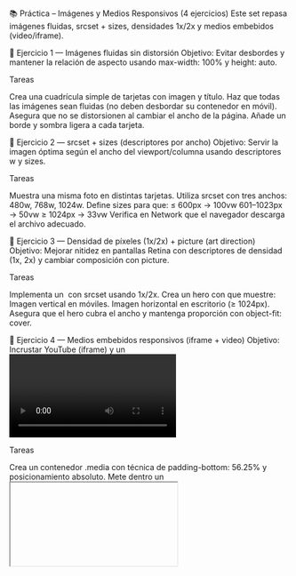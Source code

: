 📚 Práctica – Imágenes y Medios Responsivos (4 ejercicios)
Este set repasa imágenes fluidas, srcset + sizes, densidades 1x/2x y medios embebidos (video/iframe).

🧩 Ejercicio 1 — Imágenes fluidas sin distorsión
Objetivo: Evitar desbordes y mantener la relación de aspecto usando max-width: 100% y height: auto.

Tareas

Crea una cuadrícula simple de tarjetas con imagen y título.
Haz que todas las imágenes sean fluidas (no deben desbordar su contenedor en móvil).
Asegura que no se distorsionen al cambiar el ancho de la página.
Añade un borde y sombra ligera a cada tarjeta.


🧩 Ejercicio 2 — srcset + sizes (descriptores por ancho)
Objetivo: Servir la imagen óptima según el ancho del viewport/columna usando descriptores w y sizes.

Tareas

Muestra una misma foto en distintas tarjetas.
Utiliza srcset con tres anchos: 480w, 768w, 1024w.
Define sizes para que:
≤ 600px → 100vw
601–1023px → 50vw
≥ 1024px → 33vw
Verifica en Network que el navegador descarga el archivo adecuado.


🧩 Ejercicio 3 — Densidad de píxeles (1x/2x) + picture (art direction)
Objetivo: Mejorar nitidez en pantallas Retina con descriptores de densidad (1x, 2x) y cambiar composición con picture.

Tareas

Implementa un <img> con srcset usando 1x/2x.
Crea un hero con <picture> que muestre:
Imagen vertical en móviles.
Imagen horizontal en escritorio (≥ 1024px).
Asegura que el hero cubra el ancho y mantenga proporción con object-fit: cover.


🧩 Ejercicio 4 — Medios embebidos responsivos (iframe + video)
Objetivo: Incrustar YouTube (iframe) y un <video> local de forma responsiva, manteniendo 16:9.

Tareas

Crea un contenedor .media con técnica de padding-bottom: 56.25% y posicionamiento absoluto.
Mete dentro un <iframe> de YouTube. Debe adaptarse sin desbordes.
Repite con un <video controls> y comprueba que respeta la relación de aspecto.